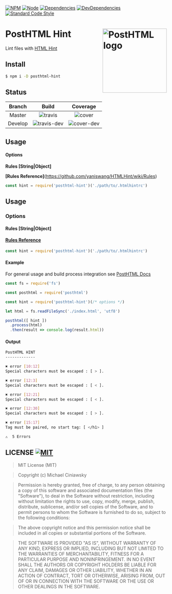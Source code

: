 [![NPM][npm]][npm-url]
[![Node][node]][node-url]
[![Dependencies][deps]][deps-url]
[![DevDependencies][devdeps]][devdeps-url]
[![Standard Code Style][style]][style-url]

# PostHTML Hint <img align="right" width="200" height="200" title="PostHTML logo" src="http://posthtml.github.io/posthtml/logo.svg">

Lint files with [HTML Hint](http://htmlhint.com)

## Install

```bash
$ npm i -D posthtml-hint
```

## Status

| Branch               | Build                     | Coverage                  |
|:--------------------:|:-------------------------:|:-------------------------:|
|  Master              | ![travis]                 | ![cover]                  |
|  Develop             | ![travis-dev]             | ![cover-dev]              |

## Usage
#### Options

**Rules [String|Object]**

**[Rules Reference]**(https://github.com/yaniswang/HTMLHint/wiki/Rules)

```js
const hint = require('posthtml-hint')('./path/to/.htmlhintrc')
```

## Usage
### Options
#### Rules [String|Object]

#### [Rules Reference](https://github.com/yaniswang/HTMLHint/wiki/Rules)

```js
const hint = require('posthtml-hint')('./path/to/.htmlhintrc')
```

#### Example

For general usage and build process integration see [PostHTML Docs](https://github.com/posthtml/posthtml#usage)

```js
const fs = require('fs')

const posthtml = require('posthtml')

const hint = require('posthtml-hint')(/* options */)

let html = fs.readFileSync('./index.html', 'utf8')

posthtml([ hint ])
  .process(html)
  .then(result => console.log(result.html))
```

#### Output
```bash
PostHTML HINT
-------------

✖ error [10:12]
Special characters must be escaped : [ > ].

✖ error [12:3]
Special characters must be escaped : [ < ].

✖ error [12:21]
Special characters must be escaped : [ < ].

✖ error [12:30]
Special characters must be escaped : [ > ].

✖ error [15:17]
Tag must be paired, no start tag: [ </h1> ]

⚠  5 Errors
```

## LICENSE [![MIT][license]][license-url]

> MIT License (MIT)

>Copyright (c) Michael Ciniawsky

> Permission is hereby granted, free of charge, to any person obtaining a copy
of this software and associated documentation files (the "Software"), to deal
in the Software without restriction, including without limitation the rights
to use, copy, modify, merge, publish, distribute, sublicense, and/or sell
copies of the Software, and to permit persons to whom the Software is
furnished to do so, subject to the following conditions:

> The above copyright notice and this permission notice shall be included in all
copies or substantial portions of the Software.

> THE SOFTWARE IS PROVIDED "AS IS", WITHOUT WARRANTY OF ANY KIND, EXPRESS OR
IMPLIED, INCLUDING BUT NOT LIMITED TO THE WARRANTIES OF MERCHANTABILITY,
FITNESS FOR A PARTICULAR PURPOSE AND NONINFRINGEMENT. IN NO EVENT SHALL THE
AUTHORS OR COPYRIGHT HOLDERS BE LIABLE FOR ANY CLAIM, DAMAGES OR OTHER
LIABILITY, WHETHER IN AN ACTION OF CONTRACT, TORT OR OTHERWISE, ARISING FROM,
OUT OF OR IN CONNECTION WITH THE SOFTWARE OR THE USE OR OTHER DEALINGS IN THE
SOFTWARE.

[npm]: https://img.shields.io/npm/v/posthtml-hint.svg
[npm-url]: https://npmjs.com/package/posthtml-hint

[node]: https://img.shields.io/node/v/gh-badges.svg?maxAge=2592000
[node-url]: https://nodejs.org

[deps]: https://david-dm.org/posthtml/posthtml-hint.svg
[deps-url]: https://david-dm.org/posthtml/posthtml-hint

[devdeps]: https://david-dm.org/posthtml/posthtml-hint/dev-status.svg
[devdeps-url]: https://david-dm.org/posthtml/posthtml-hint#info=devDependencies

[style]: https://img.shields.io/badge/code%20style-standard-yellow.svg
[style-url]: http://standardjs.com/

[travis]: http://img.shields.io/travis/posthtml/posthtml-hint.svg
[travis-url]: https://travis-ci.org/posthtml/posthtml-hint

[travis-rel]: http://img.shields.io/travis/posthtml/posthtml-hint.svg?branch=release/1.0.0
[travis-rel-url]:https://travis-ci.org/posthtml/posthtml-hint?branch=release/1.0.0

[travis-dev]: http://img.shields.io/travis/posthtml/posthtml-hint.svg?branch=develop
[travis-dev-url]: https://travis-ci.org/posthtml/posthtml-hint?branch=develop

[cover]: https://coveralls.io/repos/github/posthtml/posthtml-hint/badge.svg?branch=master
[cover-url]: https://coveralls.io/github/posthtml/posthtml-hint?branch=master

[cover-rel]: https://coveralls.io/repos/github/posthtml/posthtml-hint/badge.svg?branch=release<ver>
[cover-rel-url]: https://coveralls.io/github/posthtml/posthtml-hint?branch=release<ver>

[cover-dev]: https://coveralls.io/repos/github/posthtml/posthtml-hint/badge.svg?branch=develop
[cover-dev-url]: https://coveralls.io/github/posthtml/posthtml-hint?branch=develop

[license]: https://img.shields.io/github/license/posthtml/posthtml-hint.svg
[license-url]: https://raw.githubusercontent.com/posthtml/posthtml-hint/master/LICENSE
